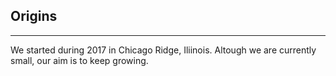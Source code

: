 ## Origins
<hr>
We started during 2017 in Chicago Ridge, Iliinois. Altough we are currently small, our aim is to keep growing.
